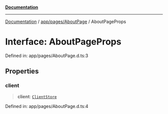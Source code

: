 [**Documentation**](../../../../index.md)

***

[Documentation](../../../../index.md) / [app/pages/AboutPage](../index.md) / AboutPageProps

# Interface: AboutPageProps

Defined in: app/pages/AboutPage.d.ts:3

## Properties

### client

> **client**: [`ClientStore`](../../../../stores/ClientStore/classes/ClientStore.md)

Defined in: app/pages/AboutPage.d.ts:4
